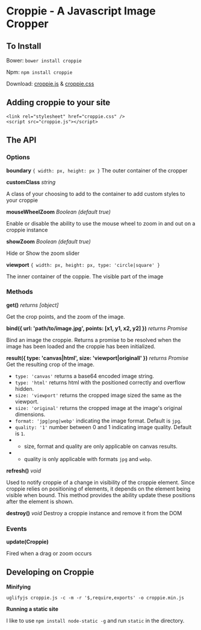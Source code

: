 # Croppie - A Javascript Image Cropper


## To Install
Bower: `bower install croppie`

Npm: `npm install croppie`

Download:
[croppie.js](croppie.js) & [croppie.css](croppie.css)

## Adding croppie to your site
```
<link rel="stylesheet" href="croppie.css" />
<script src="croppie.js"></script>
```

## The API
### Options

**boundary** `{ width: px, height: px }`
The outer container of the cropper

**customClass** *string*

A class of your choosing to add to the container to add custom styles to your croppie


**mouseWheelZoom** *Boolean (default true)*

Enable or disable the ability to use the mouse wheel to zoom in and out on a croppie instance

**showZoom** *Boolean (default true)*

Hide or Show the zoom slider

**viewport** `{ width: px, height: px, type: 'circle|square' }`

The inner container of the coppie.  The visible part of the image


### Methods

**get()** *returns [object]*

Get the crop points, and the zoom of the image.

**bind({ url: 'path/to/image.jpg', points: [x1, y1, x2, y2] })** *returns Promise*

Bind an image the croppie.  Returns a promise to be resolved when the image has been loaded and the croppie has been initialized.

**result({ type: 'canvas|html', size: 'viewport|originall' })** *returns Promise*
Get the resulting crop of the image.
* `type: 'canvas'` returns a base64 encoded image string.
* `type: 'html'` returns html with the positioned correctly and overflow hidden.
* `size: 'viewport'` returns the cropped image sized the same as the viewport.
* `size: 'original'`  returns the cropped image at the image's original dimensions.
* `format: 'jpg|png|webp'` indicating the image format. Default is `jpg`.
* `quality: '1'` number between 0 and 1 indicating image quality. Default is `1`.
* * size, format and quality are only applicable on canvas results.
* * quality is only applicable with formats `jpg` and `webp`.

**refresh()** *void*

Used to notify croppie of a change in visibility of the croppie element.  Since croppie relies on positioning of elements, it depends on the element being visible when bound.  This method provides the ability update these positions after the element is shown.

**destroy()** *void*
Destroy a croppie instance and remove it from the DOM

### Events
**update(Croppie)**

Fired when a drag or zoom occurs


## Developing on Croppie
**Minifying**

`uglifyjs croppie.js -c -m -r '$,require,exports' -o croppie.min.js`

**Running a static site**

I like to use `npm install node-static -g` and run `static` in the directory.
